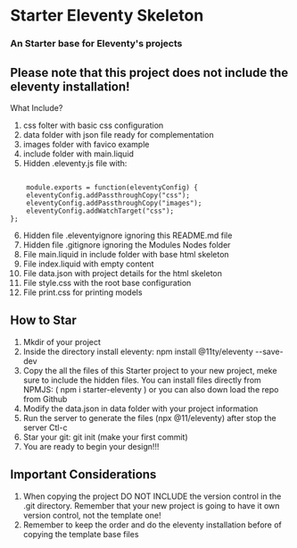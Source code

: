 # Starter Eleventy Skeleton

### An Starter base for Eleventy's projects

## Please note that this project does not include the eleventy installation!

What Include?

1. css folter with basic css configuration
2. data folder with json file ready for complementation
3. images folder with favico example
4. include folder with main.liquid
5. Hidden .eleventy.js file with:
<code>
    module.exports = function(eleventyConfig) {
	eleventyConfig.addPassthroughCopy("css");
	eleventyConfig.addPassthroughCopy("images");
	eleventyConfig.addWatchTarget("css");
};
</code>

6. Hidden file .eleventyignore ignoring this README.md file
7. Hidden file .gitignore ignoring the Modules Nodes folder
8. File main.liquid in include folder with base html skeleton
9. File index.liquid with empty content
10. File data.json with project details for the html skeleton
11. File style.css with the root base configuration
12. File print.css for printing models

## How to Star

1. Mkdir of your project
2. Inside the directory install eleventy: npm install @11ty/eleventy --save-dev
3. Copy the all the files of this Starter project to your new project, meke sure to include the hidden files. You can install files directly from NPMJS: ( npm i starter-eleventy ) or you can also down load the repo from Github
4. Modify the data.json in data folder with your project information
5. Run the server to generate the files (npx @11/eleventy) after stop the server Ctl-c
6. Star your git: git init (make your first commit)
7. You are ready to begin your design!!!

## Important Considerations
1. When copying the project DO NOT INCLUDE the version control in the .git directory. Remember that your new project is going to have it own version control, not the template one!
2. Remember to keep the order and do the eleventy installation before of copying the template base files


